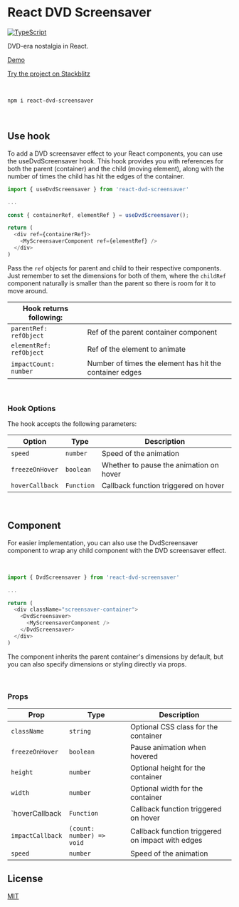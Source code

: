 # React DVD Screensaver

[![TypeScript](https://badges.frapsoft.com/typescript/code/typescript.svg?v=101)](https://github.com/ellerbrock/typescript-badges/)

DVD-era nostalgia in React.

[Demo](https://samuel.weckstrom.xyz/react-dvd-screensaver)

[Try the project on Stackblitz](https://stackblitz.com/~/github.com/samuelweckstrom/react-dvd-screensaver)

<br>

```
npm i react-dvd-screensaver
```

<br>

## Use hook

To add a DVD screensaver effect to your React components, you can use the useDvdScreensaver hook. This hook provides you with references for both the parent (container) and the child (moving element), along with the number of times the child has hit the edges of the container.
<br>

```typescript
import { useDvdScreensaver } from 'react-dvd-screensaver'

...

const { containerRef, elementRef } = useDvdScreensaver();

return (
  <div ref={containerRef}>
    <MyScreensaverComponent ref={elementRef} />
  </div>
)

```

Pass the `ref` objects for parent and child to their respective components. Just remember to set the dimensions for both of them, where the `childRef` component naturally is smaller than the parent so there is room for it to move around.

| Hook returns following:||
| ------------- | ------------- |
|`parentRef: refObject`| Ref of the parent container component|
|`elementRef: refObject`| Ref of the element to animate|
|`impactCount: number`| Number of times the element has hit the container edges|

<br>

### Hook Options

The hook accepts the following parameters:

| Option | Type | Description |
| ------------- | -------|-----|
|`speed`| `number` | Speed of the animation |
|`freezeOnHover`| `boolean` | Whether to pause the animation on hover |
|`hoverCallback`| `Function` | Callback function triggered on hover |

<br>

## Component

For easier implementation, you can also use the DvdScreensaver component to wrap any child component with the DVD screensaver effect.

<br>

```typescript
import { DvdScreensaver } from 'react-dvd-screensaver'

...

return (
  <div className="screensaver-container">
    <DvdScreensaver>
      <MyScreensaverComponent />
    </DvdScreensaver>
  </div>
)
```

The component inherits the parent container's dimensions by default, but you can also specify dimensions or styling directly via props.

<br>

### Props

| Prop         | Type | Description |
| ------------- | ------| -----|
|`className`| `string` | Optional CSS class for the container |
|`freezeOnHover`| `boolean` | Pause animation when hovered |
|`height`| `number` | Optional height for the container |
|`width`| `number` | Optional width for the container |
|`hoverCallback|`Function` | Callback function triggered on hover |
|`impactCallback`|`(count: number) => void`|Callback function triggered on impact with edges |
|`speed`|`number`| Speed of the animation |

## License

[MIT](LICENSE)
